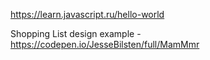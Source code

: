 https://learn.javascript.ru/hello-world

Shopping List design example - https://codepen.io/JesseBilsten/full/MamMmr

